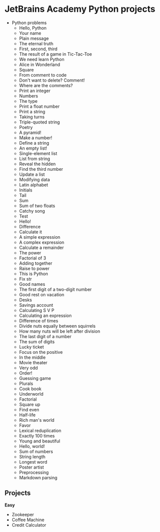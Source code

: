 # JetBrains Academy Python projects
* Python problems
    - Hello, Python
    - Your name
    - Plain message
    - The eternal truth
    - First, second, third
    - The result of a game in Tic-Tac-Toe
    - We need learn Python
    - Alice in Wonderland
    - Square
    - From comment to code
    - Don't want to delete? Comment!
    - Where are the comments?
    - Print an integer
    - Numbers
    - The type
    - Print a float number
    - Print a string
    - Taking turns
    - Triple-quoted string
    - Poetry
    - A pyramid!
    - Make a number!
    - Define a string
    - An empty list!
    - Single-element list
    - List from string
    - Reveal the hidden
    - Find the third number
    - Update a list
    - Modifying data
    - Latin alphabet
    - Initials
    - Tail
    - Sum
    - Sum of two floats
    - Catchy song
    - Test
    - Hello!
    - Difference
    - Calculate it
    - A simple expression
    - A complex expression
    - Calculate a remainder
    - The power
    - Factorial of 3
    - Adding together
    - Raise to power
    - This is Python
    - Fix str
    - Good names
    - The first digit of a two-digit number
    - Good rest on vacation
    - Desks
    - Savings account
    - Calculating S V P
    - Calculating an expression
    - Difference of times
    - Divide nuts equally between squirrels
    - How many nuts will be left after division
    - The last digit of a number
    - The sum of digits
    - Lucky ticket
    - Focus on the positive
    - In the middle
    - Movie theater
    - Very odd
    - Order!
    - Guessing game
    - Plurals
    - Cook book
    - Underworld
    - Factorial
    - Square up
    - Find even
    - Half-life
    - Rich man's world
    - Favor
    - Lexical reduplication
    - Exactly 100 times
    - Young and beautiful
    - Hello, world!
    - Sum of numbers
    - String length
    - Longest word
    - Poster artist
    - Preprocessing
    - Markdown parsing

## Projects
**Easy**
* Zookeeper
* Coffee Machine
* Credit Calculator